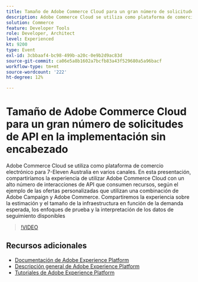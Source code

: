 ```yaml
---
title: Tamaño de Adobe Commerce Cloud para un gran número de solicitudes de API en la implementación sin encabezado
description: Adobe Commerce Cloud se utiliza como plataforma de comercio electrónico para 7-Eleven Australia en varios canales. En esta presentación, compartiríamos la experiencia de utilizar Adobe Commerce Cloud con un alto número de interacciones de API que consumen recursos, según el ejemplo de las ofertas personalizadas que utilizan una combinación de Adobe Campaign y Adobe Commerce. Compartiremos la experiencia sobre la estimación y el tamaño de la infraestructura en función de la demanda esperada, los enfoques de prueba y la interpretación de los datos de seguimiento disponibles.
solution: Commerce
feature: Developer Tools
role: Developer, Architect
level: Experienced
kt: 9200
type: Event
exl-id: 3cbbaaf4-bc98-499b-a20c-0e9b2d9ac83d
source-git-commit: ca06e5a8b1602a7bcfb83a43f529680a5a96bacf
workflow-type: tm+mt
source-wordcount: '222'
ht-degree: 12%

---
```


# Tamaño de Adobe Commerce Cloud para un gran número de solicitudes de API en la implementación sin encabezado

Adobe Commerce Cloud se utiliza como plataforma de comercio electrónico para 7-Eleven Australia en varios canales. En esta presentación, compartiríamos la experiencia de utilizar Adobe Commerce Cloud con un alto número de interacciones de API que consumen recursos, según el ejemplo de las ofertas personalizadas que utilizan una combinación de Adobe Campaign y Adobe Commerce. Compartiremos la experiencia sobre la estimación y el tamaño de la infraestructura en función de la demanda esperada, los enfoques de prueba y la interpretación de los datos de seguimiento disponibles

>[!VIDEO](https://video.tv.adobe.com/v/337726/?quality=12&learn=on&hidetitle=true)

## Recursos adicionales

- [Documentación de Adobe Experience Platform](https://experienceleague.adobe.com/docs/experience-platform.html)
- [Descripción general de Adobe Experience Platform](https://experienceleague.adobe.com/docs/experience-platform/landing/home.html?lang=es)
- [Tutoriales de Adobe Experience Platform](https://experienceleague.adobe.com/docs/platform-learn/tutorials/overview.html?lang=es)
